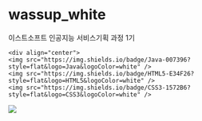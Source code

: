 # wassup_white
이스트소프트 인공지능 서비스기획 과정 1기


	<div align="center">
	<img src="https://img.shields.io/badge/Java-007396?style=flat&logo=Java&logoColor=white" />
	<img src="https://img.shields.io/badge/HTML5-E34F26?style=flat&logo=HTML5&logoColor=white" />
	<img src="https://img.shields.io/badge/CSS3-1572B6?style=flat&logo=CSS3&logoColor=white" />
</div>

<img src="https://capsule-render.vercel.app/api?type=waving&color=auto&height=200&section=header&text=내용입력&fontSize=90" />